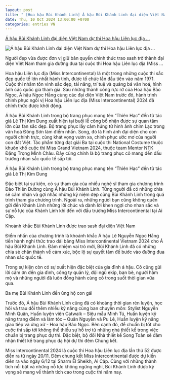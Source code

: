 ```yaml
---
layout: post
title: " [Hoa hậu Bùi Khánh Linh] Á hậu Bùi Khánh Linh đại diện Việt Nam dự thi Hoa hậu Liên lục địa ..."
date: Thu, 10 Oct 2024 13:00:00 +0700
categories: entries VN
---
```

[Á hậu Bùi Khánh Linh đại diện Việt Nam dự thi Hoa hậu Liên lục địa ...](https://doanhnhantrevietnam.vn/a-hau-bui-khanh-linh-dai-dien-viet-nam-du-thi-hoa-hau-lien-luc-dia-2024-d24388.html)

![Á hậu Bùi Khánh Linh đại diện Việt Nam dự thi Hoa hậu Liên lục địa ...](https://media.doanhnhantrevietnam.vn/resize/534x280/files/news/2024/10/10/20_09_1077_send-off-bui-khanh-linh-22-1.jpg)

Người đẹp vừa được đơn vị giữ bản quyền chính thức trao sash trở thành đại diện Việt Nam tham gia đường đua tại cuộc thi Hoa hậu Liên lục địa (Miss ...

Hoa hậu Liên lục địa (Miss Intercontinental) là một trong những cuộc thi sắc đẹp quốc tế lớn nhất hành tinh, được tổ chức lần đầu tiên vào năm 1971. Cuộc thi nhằm tôn vinh sắc đẹp, tài năng, trí tuệ và quảng bá văn hoá, hình ảnh các quốc gia tham gia. Sau những thành công rực rỡ của Hoa hậu Bảo Ngọc, Á hậu Ngọc Hằng cùng các đại diện Việt Nam trước đó, hành trình chinh phục ngôi vị Hoa hậu Liên lục địa (Miss Intercontinental) 2024 đã chính thức được khởi động.

Á hậu Bùi Khánh Linh trong bộ trang phục mang tên “Thiên Hạc” đến từ tác giả Lê Thị Kim Dung xuất hiện tại buổi lễ công bố nhận được sự quan tâm lớn của fan sắc đẹp. Bộ trang phục lấy cảm hứng từ hình ảnh chim Lạc trong văn hoá Đông Sơn làm điểm nhấn. Song, đó là hình ảnh đại diện cho con người chính trực, cùng khát vọng vươn xa, chinh phục ước mơ của người con đất Việt. Tác phẩm từng đạt giải Ba tại cuộc thi National Costume thuộc khuôn khổ cuộc thi Miss Grand Vietnam 2024, thuộc team Mentor NTK Đặng Trọng Minh Châu. Đây cũng chính là bộ trang phục cô mang đến đấu trường nhan sắc quốc tế sắp tới.

Á hậu Bùi Khánh Linh trong bộ trang phục mang tên “Thiên Hạc” đến từ tác giả Lê Thị Kim Dung

Đặc biệt tại sự kiện, có sự tham gia của nhiều nghệ sĩ tham gia chương trình Đảo Thiên Đường cùng Á hậu Bùi Khánh Linh. Từng người đã có những chia sẻ cảm nhận và gợi nhắc những kỷ niệm đẹp cùng Bùi Khánh Linh trong quá trình tham gia chương trình. Ngoài ra, những người bạn cũng không quên gửi đến Khánh Linh những lời chúc và dành lời khen ngợi cho nhan sắc và sự nỗ lực của Khánh Linh khi đến với đấu trường Miss Intercontinental tại Ai Cập.

Khoảnh khắc Bùi Khánh Linh được trao sash đại diện Việt Nam

Điểm nhấn của chương trình là khoảnh khắc Á hậu Lê Nguyễn Ngọc Hằng tiến hành nghi thức trao dải băng Miss Intercontinental Vietnam 2024 cho Á hậu Bùi Khánh Linh. Đảm nhiệm vai trò mới, Bùi Khánh Linh đã có những chia sẻ chân thành về cảm xúc, bộc lộ sự quyết tâm để bước vào đường đua nhan sắc quốc tế.

Trong sự kiện còn có sự xuất hiện đặc biệt của gia đình á hậu. Cô cũng gửi lời cảm ơn đến gia đình, công ty quản lý, đội ngũ ekip, bạn bè, người hâm mộ và những người đã luôn đồng hành cùng cô trong suốt thời gian vừa qua.

Ba mẹ Bùi Khánh Linh đến ủng hộ con gái

Trước đó, Á hậu Bùi Khánh Linh cũng đã có khoảng thời gian rèn luyện, học hỏi và trau dồi thêm nhiều kỹ năng cùng ban chuyên môn: Stylist Nguyễn Minh Quân, Huấn luyện viên Catwalk – Siêu mẫu Minh Tú, Huấn luyện kỹ năng trang điểm và làm tóc – Quân Nguyễn và Pu Lê, Huấn luyện kỹ năng giao tiếp và ứng xử - Hoa hậu Bảo Ngọc. Bên cạnh đó, để chuẩn bị tốt cho cuộc thi sắp tới không thể thiếu sự hỗ trợ từ những nhà thiết kế trong việc chuẩn bị trang phục dự thi. Đặc biệt, bộ đôi Nhà thiết kế Song Toàn sẽ đảm nhận thiết kế trang phục dạ hội dự thi đêm Chung kết.

Miss Intercontinental 2024 là cuộc thi Hoa hậu Liên lục địa lần thứ 52 được diễn ra từ ngày 20/11. Đêm chung kết Miss Intercontinental được dự kiến diễn ra vào ngày 6/12 tại Sharm El Sheikh, Ai Cập. Cùng với những thành tích nổi bật và những nỗ lực không ngừng nghỉ, Bùi Khánh Linh được kỳ vọng sẽ mang về thành tích cao trong cuộc thi năm nay.

